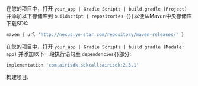 在您的项目中，打开 ```your_app | Gradle Scripts | build.gradle (Project)``` 并添加以下存储库到 ```buildscript { repositories {}}```以便从Maven中央存储库下载SDK:

```gradle
maven { url 'http://nexus.yo-star.com/repository/maven-releases/' }
```

在您的项目中，打开 ```your_app | Gradle Scripts | build.gradle (Module: app)``` 并添加以下一段执行语句至 ```dependencies{}```部分:

```gradle
implementation 'com.airisdk.sdkcall:airisdk:2.3.1'
```
构建项目.
